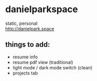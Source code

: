 # danielparkspace

static, personal <br />
http://danielpark.space

## things to add:

- resume info
- resume pdf view (traditional)
- light mode / dark mode switch (clean)
- projects tab
